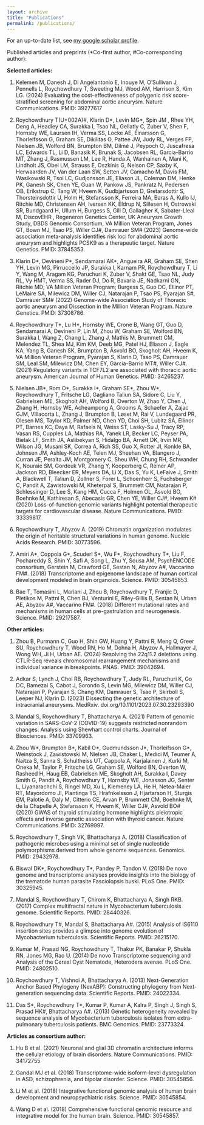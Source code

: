 ```yaml
---
layout: archive
title: "Publications"
permalink: /publications/
---
```


For an up-to-date list, see [my google scholar profile](https://scholar.google.co.in/citations?user=zogNrkQAAAAJ&hl=en).

Published articles and preprints (*Co-first author, #Co-corresponding author):

**Selected articles:**

1.	Kelemen M, Danesh J,  Di Angelantonio E, Inouye M, O’Sullivan J, Pennells L, Roychowdhury T, Sweeting MJ, Wood AM, Harrison S, Kim LG. (2024) Evaluating the cost-effectiveness of polygenic risk score-stratified screening for abdominal aortic aneurysm. Nature Communications. PMID: 39277617

2.	Roychowdhury T(U+002A)#, Klarin D\*, Levin MG\*, Spin JM , Rhee YH, Deng A, Headley CA, Surakka I, Tsao NL, Gellatly  C, Zuber V, Shen F, Hornsby WE, Laursen IH, Verma SS, Locke AE, Einarsson G, Thorleifsson G, Graham SE, Dikilitas O, Pattee JW, Judy RL, Verges FP, Nielsen JB, Wolford BN, Brumpton BM, Dilmé J, Peypoch O, Juscafresa LC, Edwards TL, Li D, Banasik K, Brunak S, Jacobsen RL, Garcia-Barrio MT, Zhang J, Rasmussen LM, Lee R, Handa A, Wanhainen A, Mani K, Lindholt JS, Obel LM, Strauss E, Oszkinis G, Nelson CP, Saxby K, Herwaarden JV, Van der Laan SW, Setten JV, Camacho M, Davis FM, Wasikowski R, Tsoi LC, Gudjonsson JE, Eliason JL, Coleman DM, Henke PK, Ganesh SK, Chen YE, Guan W, Pankow JS, Pankratz N, Pedersen OB, Erikstrup C, Tang W, Hveem K, Gudbjartsson D, Gretarsdottir S, Thorsteinsdottir U, Holm H, Stefansson K, Ferreira MA, Baras A, Kullo IJ, Ritchie MD, Christensen AH, Iversen KK, Eldrup N, Sillesen H, Ostrowski SR, Bundgaard H, Ullum H, Burgess S, Gill D, Gallagher K, Sabater-Lleal M, DiscovEHR , Regeneron Genetics Center, UK Aneurysm Growth Study, DBDS Genomic Consortium, VA Million Veteran Program, Jones GT, Bown MJ, Tsao PS, Willer CJ#, Damrauer SM# (2023) Genome-wide association meta-analysis identifies risk loci for abdominal aortic aneurysm and highlights PCSK9 as a therapeutic target. Nature Genetics. PMID: 37845353.

3.	Klarin D*, Devineni P*, Sendamarai AK*, Angueira AR, Graham SE, Shen YH, Levin MG, Pirruccello JP, Surakka I, Karnam PR, Roychowdhury T, Li Y, Wang M, Aragam KG, Paruchuri K, Zuber V, Shakt GE, Tsao NL, Judy RL, Vy HMT, Verma SS, Rader DJ, Do R, Bavaria JE, Nadkarni GN, Ritchie MD; VA Million Veteran Program; Burgess S, Guo DC, Ellinor PT, LeMaire SA, Milewicz DM, Willer CJ, Natarajan P, Tsao PS, Pyarajan S#, Damrauer SM# (2022) Genome-wide Association Study of Thoracic aortic aneurysm and Dissection in the Million Veteran Program. Nature Genetics. PMID: 37308786. 

4.	Roychowdhury T*, Lu H*, Hornsby WE, Crone B, Wang GT, Guo D, Sendamarai A, Devineni P, Lin M, Zhou W, Graham SE, Wolford BN, Surakka I, Wang Z, Chang L, Zhang J, Mathis M, Brummett CM, Melendez TL, Shea MJ, Kim KM, Deeb MG, Patel HJ, Eliason J, Eagle KA, Yang B, Ganesh SK, Brumpton B, Åsvold BO, Skogholt AH, Hveem K, VA Million Veteran Program, Pyarajan S, Klarin D, Tsao PS, Damrauer SM, Leal SM, Milewicz DM, Chen EY, Garcia-Barrio MT#, Willer CJ#. (2021) Regulatory variants in TCF7L2 are associated with thoracic aortic aneurysm. American Journal of Human Genetics. PMID: 34265237. 
5.	Nielsen JB*, Rom O*, Surakka I*, Graham SE*, Zhou W*, Roychowdhury T, Fritsche LG, Gagliano Taliun SA, Sidore C, Liu Y, Gabrielsen ME, Skogholt AH, Wolford B, Overton W, Zhao Y, Chen J, Zhang H, Hornsby WE, Acheampong A, Grooms A, Schaefer A, Zajac GJM, Villacorta L, Zhang J, Brumpton B, Løset M, Rai V, Lundegaard PR, Olesen MS, Taylor KD, Palmer ND, Chen YD, Choi SH, Lubitz SA, Ellinor PT, Barnes KC, Daya M, Rafaels N, Weiss ST, Lasky-Su J, Tracy RP, Vasan RS, Cupples LA, Mathias RA, Yanek LR, Becker LC, Peyser PA, Bielak LF, Smith JA, Aslibekyan S, Hidalgo BA, Arnett DK, Irvin MR, Wilson JG, Musani SK, Correa A, Rich SS, Guo X, Rotter JI, Konkle BA, Johnsen JM, Ashley-Koch AE, Telen MJ, Sheehan VA, Blangero J, Curran JE, Peralta JM, Montgomery C, Sheu WH, Chung RH, Schwander K, Nouraie SM, Gordeuk VR, Zhang Y, Kooperberg C, Reiner AP, Jackson RD, Bleecker ER, Meyers DA, Li X, Das S, Yu K, LeFaive J, Smith A, Blackwell T, Taliun D, Zollner S, Forer L, Schoenherr S, Fuchsberger C, Pandit A, Zawistowski M, Kheterpal S, Brummett CM, Natarajan P, Schlessinger D, Lee S, Kang HM, Cucca F, Holmen OL, Åsvold BO, Boehnke M, Kathiresan S, Abecasis GR, Chen YE, Willer CJ#, Hveem K# (2020) Loss-of-function genomic variants highlight potential therapeutic targets for cardiovascular disease. Nature Communications. PMID: 33339817.

6.	Roychowdhury T, Abyzov A. (2019) Chromatin organization modulates the origin of heritable structural variations in human genome. Nucleic Acids Research. PMID: 30773596. 

7.	Amiri A*, Coppola G*, Scuderi S*, Wu F*, Roychowdhury T*, Liu F, Pochareddy S, Shin Y, Safi A, Song L, Zhu Y, Sousa AM, PsychENCODE consortium, Gerstein M, Crawford GE, Sestan N, Abyzov A#, Vaccarino FM#. (2018) Transcriptome and epigenome landscape of human cortical development modeled in brain organoids. Science. PMID: 30545853.

8.	Bae T, Tomasini L, Mariani J, Zhou B, Roychowdhury T, Franjic D, Pletikos M, Pattni R, Chen BJ, Venturini E, Riley-Gillis B, Sestan N, Urban AE, Abyzov A#, Vaccarino FM#. (2018) Different mutational rates and mechanisms in human cells at pre-gastrulation and neurogenesis. Science. PMID: 29217587.

**Other articles:**

1.	Zhou B, Purmann C, Guo H, Shin GW, Huang Y, Pattni R, Meng  Q, Greer  SU, Roychowdhury T, Wood RN, Ho M, Dohna H,  Abyzov A, Hallmayer J, Wong  WH, Ji H, Urban AE. (2024) Resolving the 22q11.2 deletions using CTLR-Seq reveals chromosomal rearrangement mechanisms and individual variance in breakpoints. PNAS. PMID: 39042694.

2.	Adkar S, Lynch J, Choi RB, Roychowdhury T, Judy RL, Paruchuri K, Go DC, Bamezai S, Cabot J, Sorondo S, Levin MG, Milewicz DM, Willer CJ, Natarajan P, Pyarajan S, Chang KM, Damrauer S, Tsao P, Skirboll S, Leeper NJ, Klarin D. (2023) Dissecting the genetic architecture of intracranial aneurysms. MedRxiv. doi.org/10.1101/2023.07.30.23293390

3.	Mandal S, Roychowdhury T, Bhattacharya A. (2021) Pattern of genomic variation in SARS-CoV-2 (COVID-19) suggests restricted nonrandom changes: Analysis using Shewhart control charts. Journal of Biosciences. PMID: 33709963.

4.	Zhou W*, Brumpton B*, Kabil O*, Gudmundsson J*, Thorleifsson G*, Weinstock J, Zawistowski M, Nielsen JB, Chaker L, Medici M, Teumer A, Naitza S, Sanna S, Schultheiss UT, Cappola A, Karjalainen J, Kurki M, Oneka M, Taylor P, Fritsche LG, Graham SE, Wolford BN, Overton W, Rasheed H, Haug EB, Gabrielsen ME, Skogholt AH, Surakka I, Davey Smith G, Pandit A, Roychowdhury T, Hornsby WE, Jonasson JG, Senter L, Liyanarachchi S, Ringel MD, Xu L, Kiemeney LA, He H, Netea-Maier RT, Mayordomo JI, Plantinga TS, Hrafnkelsson J, Hjartarson H, Sturgis EM, Palotie A, Daly M, Citterio CE, Arvan P, Brummett CM, Boehnke M, de la Chapelle A, Stefansson K, Hveem K, Willer CJ#, Asvold BO# (2020) GWAS of thyroid stimulating hormone highlights pleiotropic effects and inverse genetic association with thyroid cancer. Nature Communications. PMID: 32769997.

5.	Roychowdhury T, Singh VK, Bhattacharya A. (2018) Classification of pathogenic microbes using a minimal set of single nucleotide polymorphisms derived from whole genome sequences. Genomics. PMID: 29432978.

6.	Biswal DK*, Roychowdhury T*, Pandey P, Tandon V. (2018) De novo genome and transcriptome analyses provide insights into the biology of the trematode human parasite Fasciolopsis buski. PLoS One. PMID: 30325945. 

7.	Mandal S, Roychowdhury T, Chirom K, Bhattacharya A, Singh RKB. (2017) Complex multifractal nature in Mycobacterium tuberculosis genome. Scientific Reports. PMID: 28440326.

8.	Roychowdhury T#, Mandal S, Bhattacharya A#. (2015) Analysis of IS6110 insertion sites provides a glimpse into genome evolution of Mycobacterium tuberculosis. Scientific Reports. PMID: 26215170.

9.	Kumar M, Prasad NG, Roychowdhury T, Thakur PK, Banakar P, Shukla RN, Jones MG, Rao U. (2014) De novo Transcriptome sequencing and Analysis of the Cereal Cyst Nematode, Heterodera avenae. PLoS One. PMID: 24802510.

10.	Roychowdhury T, Vishnoi A, Bhattacharya A. (2013) Next-Generation Anchor Based Phylogeny (NexABP): Constructing phylogeny from Next-generation sequencing data. Scientific Reports. PMID: 24022334.

11.	Das S*, Roychowdhury T*, Kumar P, Kumar A, Kalra P, Singh J, Singh S, Prasad HK#, Bhattacharya A#. (2013) Genetic heterogeneity revealed by sequence analysis of Mycobacterium tuberculosis isolates from extra-pulmonary tuberculosis patients. BMC Genomics. PMID: 23773324. 


**Articles as consortium author:**

1.	Hu B et al. (2021) Neuronal and glial 3D chromatin architecture informs the cellular etiology of brain disorders. Nature Communications. PMID: 34172755

2.	Gandal MJ et al. (2018) Transcriptome-wide isoform-level dysregulation in ASD, schizophrenia, and bipolar disorder. Science. PMID: 30545856.

3.	 Li M et al. (2018) Integrative functional genomic analysis of human brain development and neuropsychiatric risks. Science. PMID: 30545854.

4.	Wang D et al. (2018) Comprehensive functional genomic resource and integrative model for the human brain. Science. PMID: 30545857.
